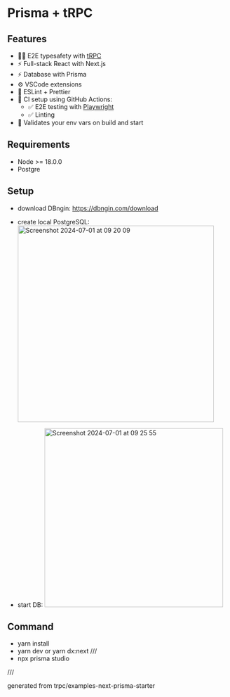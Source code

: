 # Prisma + tRPC

## Features

- 🧙‍♂️ E2E typesafety with [tRPC](https://trpc.io)
- ⚡ Full-stack React with Next.js
- ⚡ Database with Prisma
- ⚙️ VSCode extensions
- 🎨 ESLint + Prettier
- 💚 CI setup using GitHub Actions:
  - ✅ E2E testing with [Playwright](https://playwright.dev/)
  - ✅ Linting
- 🔐 Validates your env vars on build and start


## Requirements

- Node >= 18.0.0
- Postgre


## Setup

- download DBngin: https://dbngin.com/download

- create local PostgreSQL: <img width="447" alt="Screenshot 2024-07-01 at 09 20 09" src="https://github.com/wasabi93/demo-review-restaurant/assets/85331765/c525f9d9-209d-40c6-8190-d32f241a9933">

- start DB: <img width="407" alt="Screenshot 2024-07-01 at 09 25 55" src="https://github.com/wasabi93/demo-review-restaurant/assets/85331765/47cab83b-af7f-4ea0-aef4-08323462bff5">


## Command

- yarn install
- yarn dev or yarn dx:next
///
- npx prisma studio


///

generated from trpc/examples-next-prisma-starter
